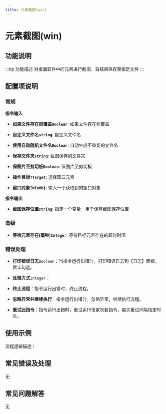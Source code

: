 ```yaml
---
title: 元素截图(win)
---
```


# 元素截图(win)

## 功能说明

:::tip 功能描述
对桌面软件中的元素进行截图，将结果保存至指定文件
:::

## 配置项说明

### 常规

**指令输入**

- **如果文件存在则覆盖`Boolean`**: 如果文件存在则覆盖

- **自定义文件名`string`**: 自定义文件名

- **使用自动随机文件名`Boolean`**: 自动生成不重复的文件名

- **保存文件夹`string`**: 截图保存的文件夹

- **保图片至剪切板`Boolean`**: 保图片至剪切板

- **操作目标`TTarget`**: 选择窗口元素

- **窗口对象`TWinObj`**: 输入一个获取到的窗口对象


**指令输出**

- **截图保存位置`string`**: 指定一个变量，用于保存截图保存位置

### 高级

- **等待元素存在(毫秒)`Integer`**: 等待目标元素存在的超时时间

### 错误处理

- **打印错误日志**`Boolean`：当指令运行出错时，打印错误日志到【日志】面板。默认勾选。

- **处理方式**`Integer`：

 - **终止流程**：指令运行出错时，终止流程。

 - **忽略异常并继续执行**：指令运行出错时，忽略异常，继续执行流程。

 - **重试此指令**：指令运行出错时，重试运行指定次数指令，每次重试间隔指定时长。

## 使用示例

流程逻辑描述：

## 常见错误及处理

无

## 常见问题解答

无

